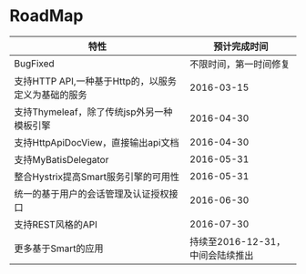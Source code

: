 # RoadMap

特性                | 预计完成时间     | 
-----------| -----------|
BugFixed|不限时间，第一时间修复
支持HTTP API,一种基于Http的，以服务定义为基础的服务|2016-03-15
支持Thymeleaf，除了传统jsp外另一种模板引擎|2016-04-30
支持HttpApiDocView，直接输出api文档|2016-04-30
支持MyBatisDelegator|2016-05-31
整合Hystrix提高Smart服务引擎的可用性|2016-05-31
统一的基于用户的会话管理及认证授权接口|2016-06-30
支持REST风格的API|2016-07-30
更多基于Smart的应用|持续至2016-12-31，中间会陆续推出